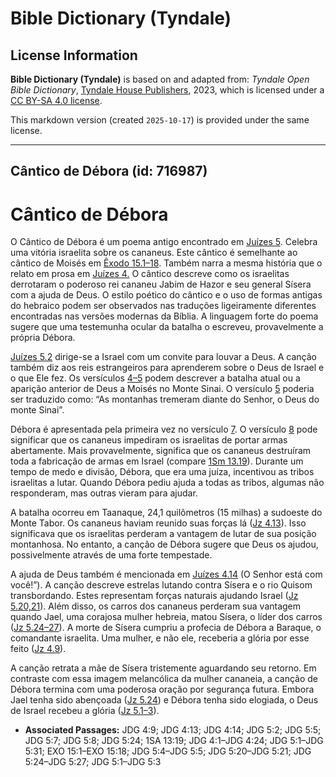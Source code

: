 # Bible Dictionary (Tyndale)

## License Information

**Bible Dictionary (Tyndale)** is based on and adapted from: _Tyndale Open Bible Dictionary_, [Tyndale House Publishers](https://tyndaleopenresources.com/), 2023, which is licensed under a [CC BY-SA 4.0 license](https://creativecommons.org/licenses/by-sa/4.0/legalcode.en).

This markdown version (created `2025-10-17`) is provided under the same license.



--------------------------------

## Cântico de Débora (id: 716987)

Cântico de Débora
=================

O Cântico de Débora é um poema antigo encontrado em [Juízes 5](https://ref.ly/Judg5:1-Judg5:31). Celebra uma vitória israelita sobre os cananeus. Este cântico é semelhante ao cântico de Moisés em [Êxodo 15\.1–18](https://ref.ly/Exod15:1-Exod15:18). Também narra a mesma história que o relato em prosa em [Juízes 4\.](https://ref.ly/Judg4:1-Judg4:24) O cântico descreve como os israelitas derrotaram o poderoso rei cananeu Jabim de Hazor e seu general Sísera com a ajuda de Deus. O estilo poético do cântico e o uso de formas antigas do hebraico podem ser observados nas traduções ligeiramente diferentes encontradas nas versões modernas da Bíblia. A linguagem forte do poema sugere que uma testemunha ocular da batalha o escreveu, provavelmente a própria Débora.

[Juízes 5\.2](https://ref.ly/Judg5:2) dirige\-se a Israel com um convite para louvar a Deus. A canção também diz aos reis estrangeiros para aprenderem sobre o Deus de Israel e o que Ele fez. Os versículos [4–5](https://ref.ly/Judg5:4-Judg5:5) podem descrever a batalha atual ou a aparição anterior de Deus a Moisés no Monte Sinai. O versículo [5](https://ref.ly/Judg5:5) poderia ser traduzido como: “As montanhas tremeram diante do Senhor, o Deus do monte Sinai”.

Débora é apresentada pela primeira vez no versículo [7](https://ref.ly/Judg5:7). O versículo [8](https://ref.ly/Judg5:8) pode significar que os cananeus impediram os israelitas de portar armas abertamente. Mais provavelmente, significa que os cananeus destruíram toda a fabricação de armas em Israel (compare [1Sm 13\.19](https://ref.ly/1Sam13:19)). Durante um tempo de medo e divisão, Débora, que era uma juíza, incentivou as tribos israelitas a lutar. Quando Débora pediu ajuda a todas as tribos, algumas não responderam, mas outras vieram para ajudar.

A batalha ocorreu em Taanaque, 24,1 quilômetros (15 milhas) a sudoeste do Monte Tabor. Os cananeus haviam reunido suas forças lá ([Jz 4\.13](https://ref.ly/Judg4:13)). Isso significava que os israelitas perderam a vantagem de lutar de sua posição montanhosa. No entanto, a canção de Débora sugere que Deus os ajudou, possivelmente através de uma forte tempestade.

A ajuda de Deus também é mencionada em [Juízes 4\.14](https://ref.ly/Judg4:14) (O Senhor está com você!”). A canção descreve estrelas lutando contra Sísera e o rio Quisom transbordando. Estes representam forças naturais ajudando Israel ([Jz 5\.20,21](https://ref.ly/Judg5:20-Judg5:21)). Além disso, os carros dos cananeus perderam sua vantagem quando Jael, uma corajosa mulher hebreia, matou Sísera, o líder dos carros ([Jz 5\.24–27](https://ref.ly/Judg5:24-Judg5:27)). A morte de Sísera cumpriu a profecia de Débora a Baraque, o comandante israelita. Uma mulher, e não ele, receberia a glória por esse feito ([Jz 4\.9](https://ref.ly/Judg4:9)).

A canção retrata a mãe de Sísera tristemente aguardando seu retorno. Em contraste com essa imagem melancólica da mulher cananeia, a canção de Débora termina com uma poderosa oração por segurança futura. Embora Jael tenha sido abençoada ([Jz 5\.24](https://ref.ly/Judg5:24)) e Débora tenha sido elogiada, o Deus de Israel recebeu a glória ([Jz 5\.1–3](https://ref.ly/Judg5:1-Judg5:3)).

* **Associated Passages:** JDG 4:9; JDG 4:13; JDG 4:14; JDG 5:2; JDG 5:5; JDG 5:7; JDG 5:8; JDG 5:24; 1SA 13:19; JDG 4:1–JDG 4:24; JDG 5:1–JDG 5:31; EXO 15:1–EXO 15:18; JDG 5:4–JDG 5:5; JDG 5:20–JDG 5:21; JDG 5:24–JDG 5:27; JDG 5:1–JDG 5:3

